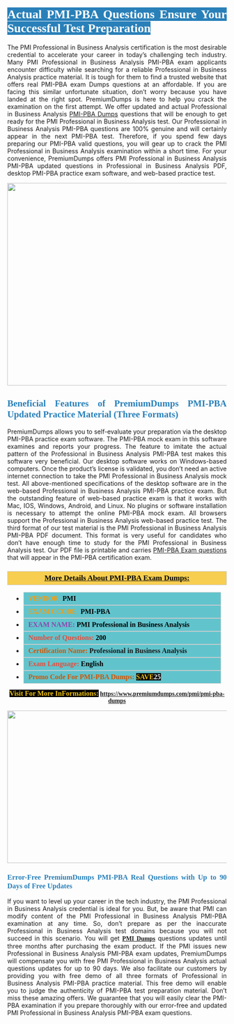 <h1 style="text-align: justify;"><span style="color:#ffffff;"><span style="font-family:Georgia,serif;"><strong><span style="background-color:#2980b9;">Actual PMI-PBA Questions Ensure Your Successful Test Preparation</span></strong></span></span></h1>

<p style="text-align: justify;">The PMI Professional in Business Analysis certification is the most desirable credential to accelerate your career in today’s challenging tech industry. Many PMI Professional in Business Analysis PMI-PBA exam applicants encounter difficulty while searching for a reliable Professional in Business Analysis practice material. It is tough for them to find a trusted website that offers real PMI-PBA exam Dumps questions at an affordable. If you are facing this similar unfortunate situation, don’t worry because you have landed at the right spot. PremiumDumps is here to help you crack the examination on the first attempt. We offer updated and actual Professional in Business Analysis <a href="https://www.premiumdumps.com/pmi/pmi-pba-dumps">PMI-PBA Dumps</a> questions that will be enough to get ready for the PMI Professional in Business Analysis test. Our Professional in Business Analysis PMI-PBA questions are 100% genuine and will certainly appear in the next PMI-PBA test. Therefore, if you spend few days preparing our PMI-PBA valid questions, you will gear up to crack the PMI Professional in Business Analysis examination within a short time. For your convenience, PremiumDumps offers PMI Professional in Business Analysis PMI-PBA updated questions in Professional in Business Analysis PDF, desktop PMI-PBA practice exam software, and web-based practice test.</p>

<p style="text-align: center;"><a href="https://www.premiumdumps.com/pmi/pmi-pba-dumps"><img alt="" src="https://i.imgur.com/KJGzbJ2.jpeg" style="width: 700px; height: 465px;" /></a></p>

<h2 style="text-align: justify;"><span style="color:#2980b9;"><span style="font-family:Georgia,serif;"><strong>Beneficial Features of PremiumDumps PMI-PBA Updated Practice Material (Three Formats)</strong></span></span></h2>

<p style="text-align: justify;">PremiumDumps allows you to self-evaluate your preparation via the desktop PMI-PBA practice exam software. The PMI-PBA mock exam in this software examines and reports your progress. The feature to imitate the actual pattern of the Professional in Business Analysis PMI-PBA test makes this software very beneficial. Our desktop software works on Windows-based computers. Once the product’s license is validated, you don’t need an active internet connection to take the PMI Professional in Business Analysis mock test. All above-mentioned specifications of the desktop software are in the web-based Professional in Business Analysis PMI-PBA practice exam. But the outstanding feature of web-based practice exam is that it works with Mac, IOS, Windows, Android, and Linux. No plugins or software installation is necessary to attempt the online PMI-PBA mock exam. All browsers support the Professional in Business Analysis web-based practice test. The third format of our test material is the PMI Professional in Business Analysis PMI-PBA PDF document. This format is very useful for candidates who don’t have enough time to study for the PMI Professional in Business Analysis test. Our PDF file is printable and carries <a href="https://www.premiumdumps.com/pmi/pmi-pba-dumps">PMI-PBA Exam questions</a> that will appear in the PMI-PBA certification exam.</p>

<h3 style="background: #f7ce50; border: 1px solid rgb(204, 204, 204); padding: 5px 10px; text-align: center;"><span style="font-family:Georgia,serif;"><u><u><span style="color:#000000;"><span style="font-size:11pt"><span style="line-height:normal"><b><span style="font-size:13.0pt"><span cambria="">More Details About PMI-PBA Exam Dumps:</span></span></b></span></span></span></u></u></span></h3>

<ul>
	<li style="margin:0cm 10pt">
	<div style="background:#61c4cd; border: 1px solid rgb(204, 204, 204); padding: 5px 10px; text-align: justify;"><span style="font-family:Georgia,serif;"><span style="font-size:11pt"><span style="line-height:normal"><b><span style="font-size:12.0pt"><span new="" roman="" times=""><span style="color:#f39c12;">VENDOR:</span> <span style="color:#000000;">PMI</span></span></span></b></span></span></span></div>
	</li>
	<li style="margin:0cm 10pt">
	<div style="background: #61c4cd; border: 1px solid rgb(204, 204, 204); padding: 5px 10px; text-align: justify;"><span style="font-family:Georgia,serif;"><span style="font-size:11pt"><span style="line-height:normal"><b><span style="font-size:12.0pt"><span new="" roman="" times=""><span style="color:#f39c12;">EXAM CCODE:</span> <span style="color:#000000;">PMI-PBA</span></span></span></b></span></span></span></div>
	</li>
	<li style="margin:0cm 10pt">
	<div style="background: #61c4cd; border: 1px solid rgb(204, 204, 204); padding: 5px 10px; text-align: justify;"><span style="font-family:Georgia,serif;"><span style="font-size:11pt"><span style="line-height:normal"><b><span style="font-size:12.0pt"><span new="" roman="" times=""><span style="color:#8e44ad;">EXAM NAME:</span> <span style="color:#000000;">PMI Professional in Business Analysis</span></span></span></b></span></span></span></div>
	</li>
	<li style="margin:0cm 10pt">
	<div style="background: #61c4cd; border: 1px solid rgb(204, 204, 204); padding: 5px 10px;"><span style="font-family:Georgia,serif;"><span style="font-size:11pt"><span style="line-height:normal"><b><span style="font-size:12.0pt"><span new="" roman="" times=""><span style="color:#e74c3c;">Number of Questions:</span><span style="color:#000000;"><span style="color:#f1c40f;"> </span>200</span></span></span></b></span></span></span></div>
	</li>
	<li style="margin:0cm 10pt">
	<div style="background: #61c4cd; border: 1px solid rgb(204, 204, 204); padding: 5px 10px; text-align: justify;"><span style="font-family:Georgia,serif;"><span style="font-size:11pt"><span style="line-height:normal"><b><span style="font-size:12.0pt"><span new="" roman="" times=""><span style="color:#d35400;">Certification Name:</span> Professional in Business Analysis</span></span></b></span></span></span></div>
	</li>
	<li style="margin:0cm 10pt">
	<div style="background: #61c4cd; border: 1px solid rgb(204, 204, 204); padding: 5px 10px; text-align: justify;"><span style="font-family:Georgia,serif;"><span style="font-size:11pt"><span style="line-height:normal"><b><span style="font-size:12.0pt"><span new="" roman="" times=""><span style="color:#e74c3c;">Exam Language:</span> <span style="color:#000000;">English</span></span></span></b></span></span></span></div>
	</li>
	<li style="margin:0cm 10pt">
	<div style="background: #61c4cd; border: 1px solid rgb(204, 204, 204); padding: 5px 10px;"><span style="font-family:Georgia,serif;"><span style="font-size:11pt"><span style="line-height:normal"><b><span style="font-size:12.0pt"><span new="" roman="" times=""><span style="color:#d35400;">Promo Code For PMI-PBA Dumps:</span><span style="color:#f1c40f;"> <span style="background-color:#000000;">SAVE</span></span><span style="color:#ffffff;"><span style="background-color:#000000;">25</span></span></span></span></b></span></span></span></div>
	</li>
</ul>

<p style="text-align: center;"><span style="font-family:Georgia,serif;"><strong><span style="font-size:16px;"><span style="color:#f1c40f;"><span style="background-color:#000000;">Visit For More InFormations:</span></span></span> <a href="https://www.premiumdumps.com/pmi/pmi-pba-dumps">https://www.premiumdumps.com/pmi/pmi-pba-dumps</a></strong></span></p>

<p style="text-align: center;"><strong><strong><a href="https://www.premiumdumps.com/pmi/pmi-pba-dumps"><img alt="" src="https://i.imgur.com/F18GQwv.jpeg" style="width: 700px; height: 350px;" /></a></strong></strong></p>

<h3 style="text-align: justify;"><span style="color:#2980b9;"><span style="font-family:Georgia,serif;"><strong><strong><strong>Error-Free PremiumDumps PMI-PBA Real Questions with Up to 90 Days of Free Updates</strong></strong></strong></span></span></h3>

<p style="text-align: justify;">If you want to level up your career in the tech industry, the PMI Professional in Business Analysis credential is ideal for you. But, be aware that PMI can modify content of the PMI Professional in Business Analysis PMI-PBA examination at any time. So, don’t prepare as per the inaccurate Professional in Business Analysis test domains because you will not succeed in this scenario. You will get <span style="font-family:Georgia,serif;"><strong><a href="https://www.premiumdumps.com/pmi-exam-dumps">PMI Dumps</a></strong></span> questions updates until three months after purchasing the exam product. If the PMI issues new Professional in Business Analysis PMI-PBA exam updates, PremiumDumps will compensate you with free PMI Professional in Business Analysis actual questions updates for up to 90 days. We also facilitate our customers by providing you with free demo of all three formats of Professional in Business Analysis PMI-PBA practice material. This free demo will enable you to judge the authenticity of PMI-PBA test preparation material. Don’t miss these amazing offers. We guarantee that you will easily clear the PMI-PBA examination if you prepare thoroughly with our error-free and updated PMI Professional in Business Analysis PMI-PBA exam questions.</p>
